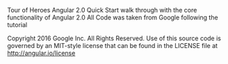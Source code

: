 Tour of Heroes Angular 2.0 Quick Start walk through with the core functionality of Angular 2.0
All Code was taken from Google following the tutorial

Copyright 2016 Google Inc. All Rights Reserved.
Use of this source code is governed by an MIT-style license that
can be found in the LICENSE file at http://angular.io/license
